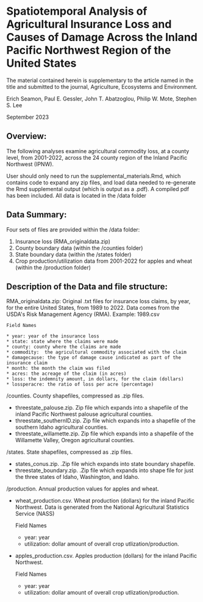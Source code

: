 # Spatiotemporal Analysis of Agricultural Insurance Loss and Causes of Damage Across the Inland Pacific Northwest Region of the United States

The material contained herein is supplementary to the article named in the title and submitted to the journal, Agriculture, Ecosystems and Environment.

Erich Seamon, Paul E. Gessler, John T. Abatzoglou, Philip W. Mote, Stephen S. Lee 

September 2023

## Overview:

The following analyses examine agricultural commodity loss, at a county level, from 2001-2022, across the 24 county region of the Inland Pacific Northwest (IPNW). 

User should only need to run the supplemental_materials.Rmd, which contains code to expand any zip files, and load data needed to re-generate the Rmd supplemental output (which is output as a .pdf).  A compiled pdf has been included.  All data is located in the /data folder

## Data Summary:

Four sets of files are provided within the /data folder:

1. Insurance loss (RMA_originaldata.zip)
2. County boundary data (within the /counties folder)
3. State boundary data (within the /states folder)
4. Crop production/utilization data from 2001-2022 for apples and wheat (within the /production folder)

## Description of the Data and file structure:

RMA_originaldata.zip: Original .txt files for insurance loss claims, by year, for the entire United States, from 1989 to 2022. Data comes from the USDA's Risk Management Agency (RMA). Example: 1989.csv

    Field Names

    * year: year of the insurance loss
    * state: state where the claims were made
    * county: county where the claims are made
    * commodity:  the agricultural commodity associated with the claim
    * damagecause: the type of damage cause indicated as part of the insurance claim
    * month: the month the claim was filed
    * acres: the acreage of the claim (in acres)
    * loss: the indemnity amount, in dollars, for the claim (dollars)
    * lossperacre: the ratio of loss per acre (percentage)

/counties. County shapefiles, compressed as .zip files.
 
  - threestate_palouse.zip.  Zip file which expands into a shapefile of the inland Pacific Northwest palouse agricultural counties.
  - threestate_southernID.zip.  Zip file which expands into a shapefile of the southern Idaho agricultural counties.
  - threestate_willamette.zip.  Zip file which expands into a shapefile of the Willamette Valley, Oregon agricultural counties.
   
/states. State shapefiles, compressed as .zip files.

  - states_conus.zip.  .Zip file which expands into state boundary shapefile.
  - threestate_boundary.zip. .Zip file which expands into shape file for just the three states of Idaho, Washington, and Idaho.

/production. Annual production values for apples and wheat.
  
  - wheat_production.csv.  Wheat production (dollars) for the inland Pacific Northwest.  Data is generated from the National Agricultural Statistics Service (NASS)
  
    Field Names

    * year: year 
    * utilization: dollar amount of overall crop utlization/production.
  
  - apples_production.csv.  Apples production (dollars) for the inland Pacific Northwest.
  
    Field Names
    
    * year: year 
    * utilization: dollar amount of overall crop utlization/production.
